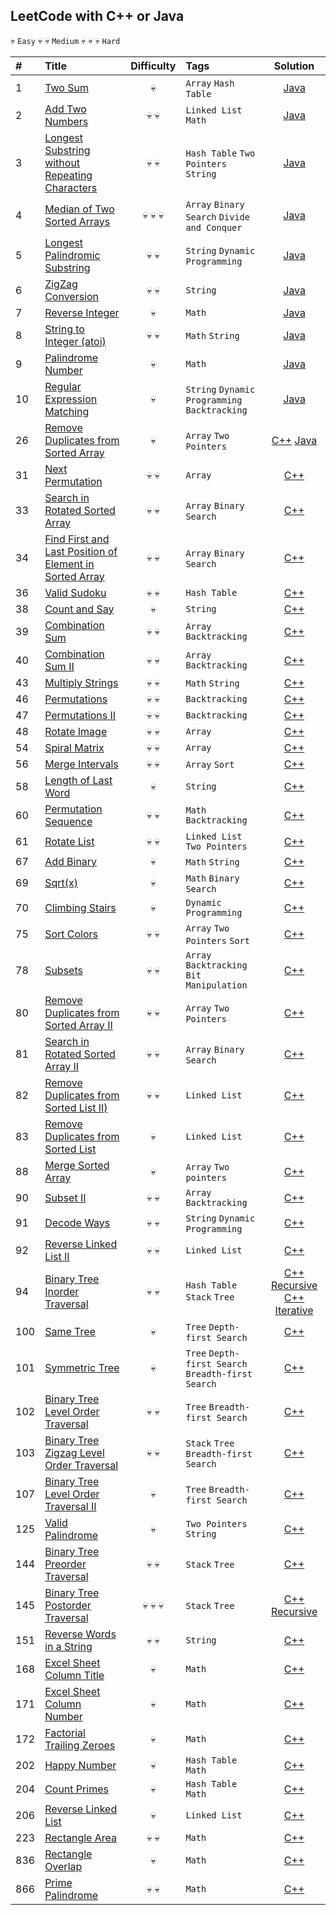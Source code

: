 ## LeetCode with C++ or Java

:skull: `Easy` :skull: :skull: `Medium` :skull: :skull: :skull: `Hard`

| #         | Title     | Difficulty | Tags      | Solution   |
| :-------- | :-------- | :--------: | :-------- | :--------: |
| 1 | [Two Sum](https://leetcode.com/problems/two-sum/description/) | :skull: | `Array` `Hash Table` | [Java](https://github.com/trierbo/LeetCode/blob/master/Array/1_TwoSum/Solution.java) |
| 2 | [Add Two Numbers](https://leetcode.com/problems/add-two-numbers/description/) | :skull: :skull: | `Linked List` `Math` | [Java](https://github.com/trierbo/LeetCode/blob/master/LinkedList/2_AddTwoNumbers/Solution.java) |
| 3 | [Longest Substring without Repeating Characters](https://leetcode.com/problems/longest-substring-without-repeating-characters/description/) | :skull: :skull: | `Hash Table` `Two Pointers` `String` | [Java](https://github.com/trierbo/LeetCode/blob/master/String/3_LongestSubstringWithoutRepeatingCharacters/Sotution.java) |
| 4 | [Median of Two Sorted Arrays](https://leetcode.com/problems/median-of-two-sorted-arrays/description/) | :skull: :skull: :skull: | `Array` `Binary Search` `Divide and Conquer` | [Java](https://github.com/trierbo/LeetCode/blob/master/Array/4_MedianTwoSortedArrays/Solution.java) |
| 5 | [Longest Palindromic Substring](https://leetcode.com/problems/longest-palindromic-substring/description/) | :skull: :skull: | `String` `Dynamic Programming` | [Java](https://github.com/trierbo/LeetCode/blob/master/String/5_LongestPalindromic/Sotution.java) |
| 6 | [ZigZag Conversion](https://leetcode.com/problems/zigzag-conversion/description/) | :skull: :skull: | `String` | [Java](https://github.com/trierbo/LeetCode/blob/master/String/6_Zigzag/Solution.java) |
| 7 | [Reverse Integer]() | :skull: | `Math` | [Java](https://github.com/trierbo/LeetCode/blob/master/Math/7_ReverseInteger/Solution.java) |
| 8 | [String to Integer (atoi)](https://leetcode.com/problems/string-to-integer-atoi/description/) | :skull: :skull: | `Math` `String` | [Java](https://github.com/trierbo/LeetCode/blob/master/String/8_Atoi/Solution.java) |
| 9 | [Palindrome Number](https://leetcode.com/problems/palindrome-number/description/) | :skull: | `Math` | [Java](https://github.com/trierbo/LeetCode/blob/master/Math/9_PalindromeNumber/Solution.java) |
| 10 | [Regular Expression Matching](https://leetcode.com/problems/regular-expression-matching/description/) | :skull: | `String` `Dynamic Programming` `Backtracking` | [Java](https://github.com/trierbo/LeetCode/blob/master/String/10_RegularExpression/Solution.java) |
| 26 | [Remove Duplicates from Sorted Array](https://leetcode.com/problems/remove-duplicates-from-sorted-array/) | :skull: | `Array` `Two Pointers` | [C++](https://github.com/trierbo/LeetCode/blob/master/Array/26_RemoveDuplicatesfromSortedArray/Solution.cpp) [Java](https://github.com/trierbo/LeetCode/blob/master/Array/26_RemoveDuplicatesfromSortedArray/Solution.java) |
| 31 | [Next Permutation](https://leetcode.com/problems/next-permutation/) | :skull: :skull: | `Array`| [C++](https://github.com/trierbo/LeetCode/blob/master/Array/31_NextPermutation.cpp) |
| 33 | [Search in Rotated Sorted Array](https://leetcode.com/problems/search-in-rotated-sorted-array/) | :skull: :skull: | `Array` `Binary Search` | [C++](https://github.com/trierbo/LeetCode/blob/master/BinarySearch/33_SearchInRotatedSortedArray.cpp) |
| 34 | [Find First and Last Position of Element in Sorted Array](https://leetcode.com/problems/find-first-and-last-position-of-element-in-sorted-array/) | :skull: :skull: | `Array` `Binary Search` | [C++](https://github.com/trierbo/LeetCode/blob/master/BinarySearch/34_FindFirstAndLastPositionOfElementInSortedArray.cpp) |
| 36 | [Valid Sudoku](https://leetcode.com/problems/valid-sudoku/) | :skull: :skull: | `Hash Table` | [C++](https://github.com/trierbo/LeetCode/blob/master/HashTable/36_ValidSudoku.cpp) |
| 38 | [Count and Say](https://leetcode.com/problems/count-and-say/description/) | :skull: | `String` | [C++](https://github.com/trierbo/LeetCode/blob/master/String/38_CountandSay.cpp) |
| 39 | [Combination Sum](https://leetcode.com/problems/combination-sum/) | :skull: :skull: | `Array` `Backtracking` | [C++](https://github.com/trierbo/LeetCode/blob/master/Backtracking/39_CombinationSum.cpp) |
| 40 | [Combination Sum II](https://leetcode.com/problems/combination-sum-ii/) | :skull: :skull: | `Array` `Backtracking` | [C++](https://github.com/trierbo/LeetCode/blob/master/Backtracking/40_CombinationSumII.cpp) |
| 43 | [Multiply Strings](https://leetcode.com/problems/multiply-strings/description/) | :skull: :skull: | `Math` `String` | [C++](https://github.com/trierbo/LeetCode/blob/master/Math/43_MultiplyStrings.cpp) |
| 46 | [Permutations](https://leetcode.com/problems/permutations/) | :skull: :skull: | `Backtracking` | [C++](https://github.com/trierbo/LeetCode/blob/master/Backtracking/46_Permutations.cpp) |
| 47 | [Permutations II](https://leetcode.com/problems/permutations-ii/) | :skull: :skull: | `Backtracking` | [C++](https://github.com/trierbo/LeetCode/blob/master/Backtracking/47_PermutationsII.cpp) |
| 48 | [Rotate Image](https://leetcode.com/problems/rotate-image/) | :skull: :skull: | `Array` | [C++](https://github.com/trierbo/LeetCode/blob/master/Array/48_RotateImage.cpp) |
| 54 | [Spiral Matrix](https://leetcode.com/problems/spiral-matrix/) | :skull: :skull: | `Array` | [C++](https://github.com/trierbo/LeetCode/blob/master/Array/54_SpiralMatrix.cpp) |
| 56 | [Merge Intervals](https://leetcode.com/problems/merge-intervals/) | :skull: :skull: | `Array` `Sort` | [C++](https://github.com/trierbo/LeetCode/blob/master/Sort/56_MergeIntervals.cpp) |
| 58 | [Length of Last Word](https://leetcode.com/problems/length-of-last-word/description/) | :skull: | `String` | [C++](https://github.com/trierbo/LeetCode/blob/master/String/58_LengthofLastWord.cpp) |
| 60 | [Permutation Sequence](https://leetcode.com/problems/permutation-sequence/description/) | :skull: :skull: | `Math` `Backtracking` | [C++](https://github.com/trierbo/LeetCode/blob/master/Math/60_PermutationSequence.cpp) |
| 61 | [Rotate List](https://leetcode.com/problems/rotate-list/) | :skull: :skull: | `Linked List` `Two Pointers` | [C++](https://github.com/trierbo/LeetCode/blob/master/LinkedList/61_RotateList.cpp) |
| 67 | [Add Binary](https://leetcode.com/problems/add-binary/description/) | :skull: | `Math` `String` | [C++](https://github.com/trierbo/LeetCode/blob/master/Math/67_AddBinary.cpp) |
| 69 | [Sqrt(x)](https://leetcode.com/problems/sqrtx/) | :skull: | `Math` `Binary Search` | [C++](https://github.com/trierbo/LeetCode/blob/master/Math/69_Sqrt(x).cpp) |
| 70 | [Climbing Stairs](https://leetcode.com/problems/climbing-stairs/) | :skull: | `Dynamic Programming` | [C++](https://github.com/trierbo/LeetCode/blob/master/DynamicProgramming/70_ClimbingStairs.cpp) |
| 75 | [Sort Colors](https://leetcode.com/problems/sort-colors/) | :skull: :skull: | `Array` `Two Pointers` `Sort` | [C++](https://github.com/trierbo/LeetCode/blob/master/Sort/75_SortColors.cpp) |
| 78 | [Subsets](https://leetcode.com/problems/subsets) | :skull: :skull: | `Array` `Backtracking` `Bit Manipulation` | [C++](https://github.com/trierbo/LeetCode/blob/master/Backtracking/78_Subsets.cpp) |
| 80 | [Remove Duplicates from Sorted Array II](https://leetcode.com/problems/remove-duplicates-from-sorted-array-ii/) | :skull: :skull: | `Array` `Two Pointers` | [C++](https://github.com/trierbo/LeetCode/blob/master/Array/80_RemoveDuplicatesFromSortedArrayII.cpp) |
| 81 | [Search in Rotated Sorted Array II](https://leetcode.com/problems/search-in-rotated-sorted-array-ii/)| :skull: :skull: | `Array` `Binary Search` | [C++](https://github.com/trierbo/LeetCode/blob/master/BinarySearch/81_SearchInRotatedSortedArrayII.cpp) |
| 82 | [Remove Duplicates from Sorted List II)](https://leetcode.com/problems/remove-duplicates-from-sorted-list-ii/) | :skull: :skull: | `Linked List` | [C++](https://github.com/trierbo/LeetCode/blob/master/LinkedList/82_RemoveDuplicatesFromSortedListII.cpp) |
| 83 | [Remove Duplicates from Sorted List](https://leetcode.com/problems/remove-duplicates-from-sorted-list/) | :skull: | `Linked List` | [C++](https://github.com/trierbo/LeetCode/blob/master/LinkedList/83_RemoveDuplicatesFromSortedList.cpp) |
| 88 | [Merge Sorted Array](https://leetcode.com/problems/merge-sorted-array/) | :skull: | `Array` `Two pointers` | [C++](https://github.com/trierbo/LeetCode/blob/master/TwoPointers/88_MergeSortedArray.cpp) |
| 90 | [Subset II](https://leetcode.com/problems/subsets-ii/) | :skull: :skull: | `Array` `Backtracking` | [C++](https://github.com/trierbo/LeetCode/blob/master/Backtracking/90_SubsetsII.cpp) |
| 91 | [Decode Ways](https://leetcode.com/problems/decode-ways/description/) | :skull: :skull: | `String` `Dynamic Programming`| [C++](https://github.com/trierbo/LeetCode/blob/master/DynamicProgramming/91_DecodeWays.cpp) |
| 92 | [Reverse Linked List II](https://leetcode.com/problems/reverse-linked-list-ii/) | :skull: :skull: | `Linked List` | [C++](https://github.com/trierbo/LeetCode/blob/master/Tree/92_ReverseLinkedListII.cpp) |
| 94 | [Binary Tree Inorder Traversal](https://leetcode.com/problems/binary-tree-inorder-traversal/) | :skull: :skull: | `Hash Table` `Stack` `Tree` | [C++ Recursive](https://github.com/trierbo/LeetCode/blob/master/Tree/94_BinaryTreeInorderTraversal/SolutionRecursive.cpp) [C++ Iterative](https://github.com/trierbo/LeetCode/blob/master/Tree/94_BinaryTreeInorderTraversal/SolutionIterative.cpp) |
| 100 | [Same Tree](https://leetcode.com/problems/same-tree/) | :skull: | `Tree` `Depth-first Search` | [C++](https://github.com/trierbo/LeetCode/blob/master/Tree/100_SameTree.cpp) |
| 101 | [Symmetric Tree](https://leetcode.com/problems/symmetric-tree/) | :skull: | `Tree` `Depth-first Search` `Breadth-first Search` | [C++](https://github.com/trierbo/LeetCode/blob/master/Tree/101_SymmetricTree.cpp) |
| 102 | [Binary Tree Level Order Traversal](https://leetcode.com/problems/binary-tree-level-order-traversal/) | :skull: :skull: | `Tree` `Breadth-first Search` | [C++](https://github.com/trierbo/LeetCode/blob/master/Tree/102_BinaryTreeLevelOrderTraversal.cpp) |
| 103 | [Binary Tree Zigzag Level Order Traversal](https://leetcode.com/problems/binary-tree-zigzag-level-order-traversal/) | :skull: :skull: | `Stack` `Tree` `Breadth-first Search` | [C++](https://github.com/trierbo/LeetCode/blob/master/Tree/103_BinaryTreeZigzagLevelOrderTraversal.cpp) |
| 107 | [Binary Tree Level Order Traversal II](https://leetcode.com/problems/binary-tree-level-order-traversal-ii/) | :skull: | `Tree` `Breadth-first Search` | [C++](https://github.com/trierbo/LeetCode/blob/master/Tree/103_BinaryTreeLevelOrderTraversalII.cpp) |
| 125 | [Valid Palindrome](https://leetcode.com/problems/valid-palindrome/) | :skull: | `Two Pointers` `String` | [C++](https://github.com/trierbo/LeetCode/blob/master/TwoPointers/125_ValidPalindrome.cpp) |
| 144 | [Binary Tree Preorder Traversal](https://leetcode.com/problems/binary-tree-preorder-traversal/) | :skull: :skull: | `Stack` `Tree` | [C++](https://github.com/trierbo/LeetCode/blob/master/Tree/144_BinaryTreePreorderTraversal/SolutionRecursive.cpp) |
| 145 | [Binary Tree Postorder Traversal](https://leetcode.com/problems/binary-tree-postorder-traversal/) | :skull: :skull: :skull: | `Stack` `Tree` | [C++ Recursive](https://github.com/trierbo/LeetCode/blob/master/Tree/145_BinaryTreePostorderTraversal/SolutionRecursive.cpp) |
| 151 | [Reverse Words in a String](https://leetcode.com/problems/reverse-words-in-a-string/description/) | :skull: :skull: | `String` | [C++](https://github.com/trierbo/LeetCode/blob/master/String/151_ReverseWordsinaString.cpp) |
| 168 | [Excel Sheet Column Title](https://leetcode.com/problems/excel-sheet-column-number/) | :skull: | `Math` | [C++](https://github.com/trierbo/LeetCode/blob/master/Math/168_ExcelSheetColumnTitle.cpp) |
| 171 | [Excel Sheet Column Number](https://leetcode.com/problems/excel-sheet-column-number/) | :skull: | `Math` | [C++](https://github.com/trierbo/LeetCode/blob/master/Math/171_ExcelSheetColumnNumber.cpp) |
| 172 | [Factorial Trailing Zeroes](https://leetcode.com/problems/factorial-trailing-zeroes/) | :skull: | `Math` | [C++](https://github.com/trierbo/LeetCode/blob/master/Math/172_FactorialTrailingZeroes.cpp) |
| 202 | [Happy Number](https://leetcode.com/problems/happy-number/) | :skull: | `Hash Table` `Math` | [C++](https://github.com/trierbo/LeetCode/blob/master/Math/202_HappyNumber.cpp) |
| 204 | [Count Primes](https://leetcode.com/problems/count-primes/) | :skull: | `Hash Table` `Math` | [C++](https://github.com/trierbo/LeetCode/blob/master/Math/204_CountPrimes.cpp) |
| 206 | [Reverse Linked List](https://leetcode.com/problems/reverse-linked-list/) | :skull: | `Linked List` | [C++](https://github.com/trierbo/LeetCode/blob/master/Math/206_ReverseLinkedList.cpp) |
| 223 | [Rectangle Area](https://leetcode.com/problems/rectangle-area/description/) | :skull: :skull: | `Math` | [C++](https://github.com/trierbo/LeetCode/blob/master/Math/223_RectangleArea.cpp) |
| 836 | [Rectangle Overlap](https://leetcode.com/problems/rectangle-overlap/description/) | :skull: | `Math`| [C++](https://github.com/trierbo/LeetCode/blob/master/Math/836_RectangleOverlap.cpp) |
| 866 | [Prime Palindrome](https://leetcode.com/problems/prime-palindrome/description/) | :skull: :skull: | `Math` | [C++](https://github.com/trierbo/LeetCode/blob/master/Math/866_PrimePalindrome.cpp) |